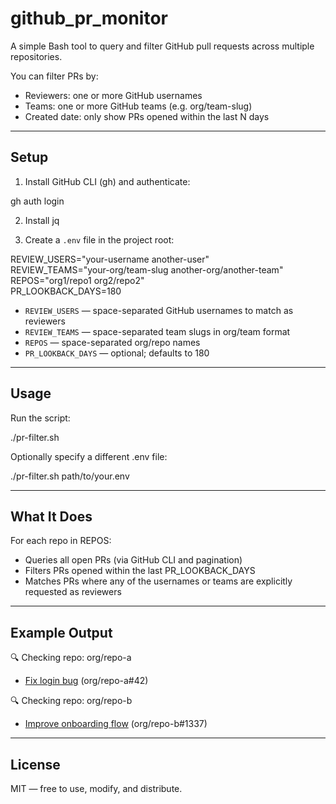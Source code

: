 # github_pr_monitor

A simple Bash tool to query and filter GitHub pull requests across multiple repositories.

You can filter PRs by:
- Reviewers: one or more GitHub usernames
- Teams: one or more GitHub teams (e.g. org/team-slug)
- Created date: only show PRs opened within the last N days

---

## Setup

1. Install GitHub CLI (gh) and authenticate:

gh auth login

2. Install jq

3. Create a `.env` file in the project root:

REVIEW_USERS="your-username another-user"  
REVIEW_TEAMS="your-org/team-slug another-org/another-team"  
REPOS="org1/repo1 org2/repo2"  
PR_LOOKBACK_DAYS=180

- `REVIEW_USERS` — space-separated GitHub usernames to match as reviewers  
- `REVIEW_TEAMS` — space-separated team slugs in org/team format  
- `REPOS` — space-separated org/repo names  
- `PR_LOOKBACK_DAYS` — optional; defaults to 180  

---

## Usage

Run the script:

./pr-filter.sh

Optionally specify a different .env file:

./pr-filter.sh path/to/your.env

---

## What It Does

For each repo in REPOS:

- Queries all open PRs (via GitHub CLI and pagination)
- Filters PRs opened within the last PR_LOOKBACK_DAYS
- Matches PRs where any of the usernames or teams are explicitly requested as reviewers

---

## Example Output

🔍 Checking repo: org/repo-a

- [Fix login bug](https://github.com/org/repo-a/pull/42) (org/repo-a#42)

🔍 Checking repo: org/repo-b

- [Improve onboarding flow](https://github.com/org/repo-b/pull/1337) (org/repo-b#1337)

---

## License

MIT — free to use, modify, and distribute.
